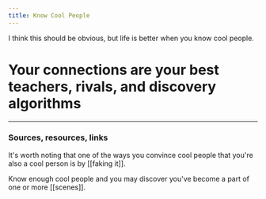 ```yaml
---
title: Know Cool People
---
```

I think this should be obvious, but life is better when you know cool people.

# Your connections are your best teachers, rivals, and discovery algorithms

---
### Sources, resources, links

It's worth noting that one of the ways you convince cool people that you're also a cool person is by [[faking it]].

Know enough cool people and you may discover you've become a part of one or more [[scenes]].